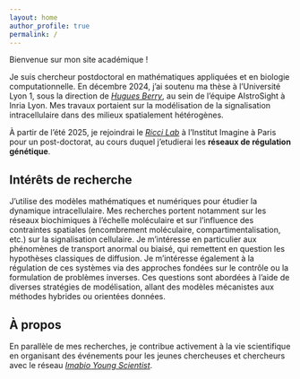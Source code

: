 ```yaml
---
layout: home
author_profile: true
permalink: /
---
```

Bienvenue sur mon site académique !

Je suis chercheur postdoctoral en mathématiques appliquées et en biologie computationnelle. En décembre 2024, j’ai soutenu ma thèse à l’Université Lyon 1, sous la direction de *[Hugues Berry](https://hberry.gitlabpages.inria.fr/mywebpage/)*, au sein de l’équipe AIstroSight à Inria Lyon. Mes travaux portaient sur la modélisation de la signalisation intracellulaire dans des milieux spatialement hétérogènes.

À partir de l’été 2025, je rejoindrai le *[Ricci Lab](https://www.ricci-lab.com)* à l’Institut Imagine à Paris pour un post-doctorat, au cours duquel j’etudierai les **réseaux de régulation génétique**.

## Intérêts de recherche

J’utilise des modèles mathématiques et numériques pour étudier la dynamique intracellulaire. Mes recherches portent notamment sur les réseaux biochimiques à l’échelle moléculaire et sur l’influence des contraintes spatiales (encombrement moléculaire, compartimentalisation, etc.) sur la signalisation cellulaire. Je m’intéresse en particulier aux phénomènes de transport anormal ou biaisé, qui remettent en question les hypothèses classiques de diffusion. Je m’intéresse également à la régulation de ces systèmes via des approches fondées sur le contrôle ou la formulation de problèmes inverses. Ces questions sont abordées à l’aide de diverses stratégies de modélisation, allant des modèles mécanistes aux méthodes hybrides ou orientées données.

## À propos

En parallèle de mes recherches, je contribue activement à la vie scientifique en organisant des événements pour les jeunes chercheuses et chercheurs avec le réseau *[Imabio Young Scientist](https://sites.google.com/view/iysn/home)*.
